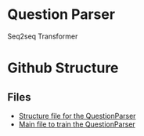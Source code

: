 # Question Parser
Seq2seq Transformer 
# Github Structure

## Files

- [Structure file for the QuestionParser](semanticParser2.py)
- [Main file to train the QuestionParser](main2.py)


